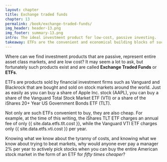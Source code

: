 ```yaml
---
layout: chapter
title: Exchange traded funds
chapter: 13
permalink: /book/exchange-traded-funds/
img_header: header-13.png
img_footer: summary-13.png
intro: The ideal investment product for low-cost, passive investing.
takeaway: ETFs are the convenient and economical building blocks of successful long-term investing.
---
```


Where can we find investment products that are passive, represent entire asset class markets, and are low cost? It may seem a lot to ask, but fortunately such products exist and are called **Exchange Traded Funds** or **ETFs**.

ETFs are products sold by financial investment firms such as Vanguard and Blackrock that are bought and sold on stock markets around the world. Just as easily as you can buy a share of Apple Inc. stock (AAPL), you can buy a share of the Vanguard Total Stock Market ETF (VTI) or a share of the iShares 20+ Year US Government Bonds ETF (TLT).

Not only are such ETFs convenient to buy, they are also cheap. For example, at the time of this writing, the iShares TLT ETF charges an annual fee of only {{ site.data.etfs.tlt.cost }}, while the Vanguard VTI ETF charges only {{ site.data.etfs.vti.cost }} per year.

Knowing what we know about the tyranny of costs, and knowing what we know about trying to beat markets, why would anyone ever pay a manager 2% per year to actively pick stocks when you can buy the entire American stock market in the form of an ETF for *fifty times cheaper*?